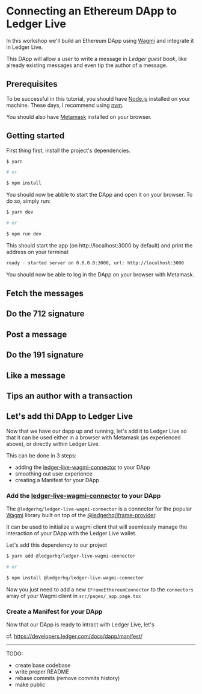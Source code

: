 # Connecting an Ethereum DApp to Ledger Live

In this workshop we'll build an Ethereum DApp using [Wagmi](https://github.com/tmm/wagmi) and integrate it in Ledger Live.

This DApp will allow a user to write a message in _Ledger guest book_, like already existing messages and even tip the author of a message.

## Prerequisites

To be successful in this tutorial, you should have [Node.js](https://nodejs.org/en/) installed on your machine. These days, I recommend using [nvm](https://github.com/nvm-sh/nvm).

You should also have [Metamask](https://metamask.io/) installed on your browser.

## Getting started

First thing first, install the project's dependencies.

```sh
$ yarn

# or

$ npm install
```

You should now be abble to start the DApp and open it on your browser. To do so, simply run:

```sh
$ yarn dev

# or

$ npm run dev
```

This should start the app (on http://localhost:3000 by default) and print the address on your terminal:

```sh
ready - started server on 0.0.0.0:3000, url: http://localhost:3000
```

You should now be able to log in the DApp on your browser with Metamask.

## Fetch the messages

## Do the 712 signature

## Post a message

## Do the 191 signature

## Like a message

## Tips an author with a transaction

## Let's add thi DApp to Ledger Live

Now that we have our dapp up and running, let's add it to Ledger Live so that it can be used either in a browser with Metamask (as experienced above), or directly within Ledger Live.

This can be done in 3 steps:

- adding the [ledger-live-wagmi-connector](https://github.com/LedgerHQ/ledger-live-wagmi-connector) to your DApp
- smoothing out user experience
- creating a Manifest for your DApp

### Add the [ledger-live-wagmi-connector](https://github.com/LedgerHQ/ledger-live-wagmi-connector) to your DApp

The `@ledgerhq/ledger-live-wagmi-connector` is a connector for the popular [Wagmi](https://github.com/tmm/wagmi) library built on top of the [@ledgerhq/iframe-provider](https://github.com/ledgerhq/iframe-provider).

It can be used to initialize a wagmi client that will seemlessly manage the interaction of your DApp with the Ledger Live wallet.

Let's add this dependency to our project

```sh
$ yarn add @ledgerhq/ledger-live-wagmi-connector

# or

$ npm install @ledgerhq/ledger-live-wagmi-connector
```

Now you just need to add a new `IFrameEthereumConnector` to the `connectors` array of your Wagmi client in `src/pages/_app.page.tsx`

### Create a Manifest for your DApp

Now that our DApp is ready to intract with Ledger Live, let's

cf. https://developers.ledger.com/docs/dapp/manifest/

---

TODO:

- create base codebase
- write proper README
- rebase commits (remove commits history)
- make public
